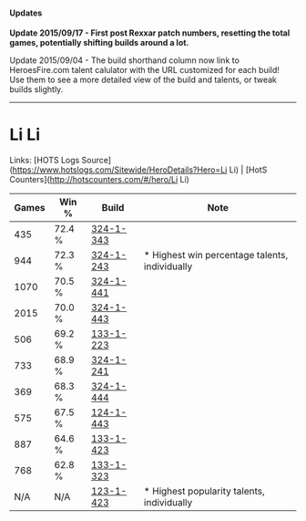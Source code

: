 #### Updates
**Update 2015/09/17 - First post Rexxar patch numbers, resetting the total games, potentially shifting builds around a lot.**

Update 2015/09/04 - The build shorthand column now link to HeroesFire.com talent calulator with the URL customized for each build!  
Use them to see a more detailed view of the build and talents, or tweak builds slightly.

***

# Li Li

Links: [HOTS Logs Source](https://www.hotslogs.com/Sitewide/HeroDetails?Hero=Li Li) | [HotS Counters](http://hotscounters.com/#/hero/Li Li)

Games  | Win %  | Build     | Note
-----  | -----  | -----     | ----
435    | 72.4 % | [324-1-343](http://www.heroesfire.com/hots/talent-calculator/li-li#oWl_) | 
944    | 72.3 % | [324-1-243](http://www.heroesfire.com/hots/talent-calculator/li-li#oWkR) | * Highest win percentage talents, individually
1070   | 70.5 % | [324-1-441](http://www.heroesfire.com/hots/talent-calculator/li-li#oWnX) | 
2015   | 70.0 % | [324-1-443](http://www.heroesfire.com/hots/talent-calculator/li-li#oWnZ) | 
506    | 69.2 % | [133-1-223](http://www.heroesfire.com/hots/talent-calculator/li-li#hEQN) | 
733    | 68.9 % | [324-1-241](http://www.heroesfire.com/hots/talent-calculator/li-li#oWkP) | 
369    | 68.3 % | [324-1-444](http://www.heroesfire.com/hots/talent-calculator/li-li#oWna) | 
575    | 67.5 % | [124-1-443](http://www.heroesfire.com/hots/talent-calculator/li-li#guVZ) | 
887    | 64.6 % | [133-1-423](http://www.heroesfire.com/hots/talent-calculator/li-li#hETV) | 
768    | 62.8 % | [133-1-323](http://www.heroesfire.com/hots/talent-calculator/li-li#hERx) | 
N/A    | N/A    | [123-1-423](http://www.heroesfire.com/hots/talent-calculator/li-li#gs2_) | * Highest popularity talents, individually
